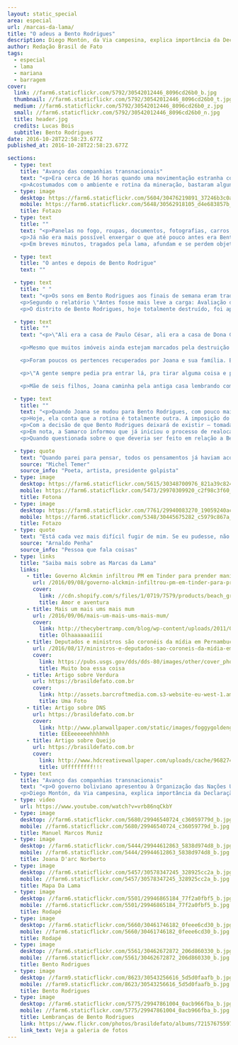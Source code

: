 ```yaml
---
layout: static_special
area: especial
url: /marcas-da-lama/
title: "O adeus a Bento Rodrigues"
description: Diego Montón, da Via campesina, explica importância da Declaração dos Direitos Camponeses para toda sociedade.
author: Redação Brasil de Fato
tags:
  - especial
  - lama
  - mariana
  - barragem
cover:
  link: //farm6.staticflickr.com/5792/30542012446_8096cd26b0_b.jpg
  thumbnail: //farm6.staticflickr.com/5792/30542012446_8096cd26b0_t.jpg
  medium: //farm6.staticflickr.com/5792/30542012446_8096cd26b0_z.jpg
  small: //farm6.staticflickr.com/5792/30542012446_8096cd26b0_n.jpg
  title: header.jpg
  credits: Lucas Bois
  subtitle: Bento Rodrigues
date: 2016-10-28T22:58:23.677Z
published_at: 2016-10-28T22:58:23.677Z

sections:
  - type: text
    title: "Avanço das companhias transnacionais"
    text: "<p>Era cerca de 16 horas quando uma movimentação estranha começou a ser percebida pelos moradores de Bento Rodrigues, pequeno distrito da cidade de Mariana, em Minas Gerais. Com cerca de 600 habitantes, os gritos foram rapidamente reproduzidos. \"A barragem estourou!\", diziam alguns moradores, que durante a correria alertavam sobre a feroz lama de rejeitos que estava prestes a atingir o bairro que surgiu por volta do século XVIII, tornando-se uma das primeiras unidades mineradoras no estado mineiro.</p>
    <p>Acostumados com o ambiente e rotina da mineração, bastaram alguns segundos para os moradores entenderem que a barragem do Fundão, pertencente à mineradora Samarco (um empreendimento conjunto da Vale e da BHP Billiton), havia se rompido. Mesmo os que se recusaram a acreditar de imediato no que acontecia, por não ouviram nenhum aviso oficial ou alerta sonoro, não demoraram muito em perceber a gravidade da situação.</p>"
  - type: image
    desktop: https://farm6.staticflickr.com/5604/30476219891_37246b3c0a_z.jpg
    mobile: https://farm6.staticflickr.com/5648/30562918105_d4e683857b_z.jpg
    title: Fotazo
  - type: text
    title: ""
    text: "<p>Panelas no fogo, roupas, documentos, fotografias, carros, animais… Tudo precisou ser deixado para trás para se chegar às partes mais altas do vilarejo. Em meio à desolação e busca por notícias sobre o paradeiro de amigos, parentes e vizinhos, houve quem conseguisse parar e, entre lágrimas, observar a enxurrada de lama destruir ruas, casas, escola e posto de saúde. </p>
    <p>Já não era mais possível enxergar o que até pouco antes era Bento Rodrigues, a não ser por alguns carros e telhados que se deslocavam pelo distrito, flutuando sem rumo nesse rio de barro. Das 200 casas, pouco mais de 20 ficaram em pé. Entre moradores e trabalhadores da mineradora, morreram 19 pessoas. </p>
    <p>Em breves minutos, tragados pela lama, afundam e se perdem objetos pessoais, plantações, lares, memórias e vidas: foi o adeus a Bento Rodrigues.</p>"

  - type: text
    title: "O antes e depois de Bento Rodrigue"
    text: ""

  - type: text
    title: " "
    text: "<p>Os sons em Bento Rodrigues aos finais de semana eram tradicionais: crianças brincando pelas ruas, pequenos bate-papos com vizinhos e amigos em frente de casa, festas e reuniões de família. Com tudo debaixo da lama, o dia 6 de novembro era para ser o mais silencioso do pequeno povoado mineiro. Mas, dessa vez, o ambiente de Bento Rodrigues foi preenchido pelo barulho de helicópteros e grupos de resgate, que circulavam pelo vilarejo à procura de sobreviventes.</p>
    <p>Segundo o relatório \"Antes fosse mais leve a carga: Avaliação dos aspectos econômicos, políticos e sociais do desastre da Samarco/Vale/BHP em Mariana (MG)\", do Grupo Política, Economia, Mineração, Ambiente e Sociedade (PoEMAS), a lama de rejeito causou uma \"destruição socioambiental por 663 km nos rios Gualaxo do Norte, Carmo e Doce até chegar na foz do último, onde adentrou 80 km2 ao mar\".</p>
    <p>O distrito de Bento Rodrigues, hoje totalmente destruído, foi apenas o primeiro local atingido e, portanto, uma das paradas da reportagem para o especial Marcas da Lama - Um ano de resistência na Bacia do Rio Doce.</p>"

  - type: text
    title: "" 
    text: "<p>\"Ali era a casa de Paulo César, ali era a casa de Dona Geralda, ali o terreno do meu sogro, mais ali o bar da Sandra, aqui era a casa de Joaquim\". É assim que Joana D'arc Norberto, 43 anos, inicia a conversa com a equipe do Brasil de Fato, enquanto percorre o que restou de Bento Rodrigues quase um ano depois do ocorrido.</p>

    <p>Mesmo que muitos imóveis ainda estejam marcados pela destruição da lama ou tenham desaparecido completamente do mapa, os mais de vinte anos morando no distrito garantiram à dona-de-casa minuciosidade na memória. Os locais exatos das casas dos amigos ainda são lembrados por ela.</p>

    <p>Foram poucos os pertences recuperados por Joana e sua família. Embora sua casa tenha sido uma das poucas que não foram atingidas diretamente pela enxurrada, por se localizar na parte alta do povoado, se passaram dias até que ela e os vizinhos pudessem voltar ao local, e muitos pertences foram saqueados.</p>

    <p>\"A gente sempre pedia pra entrar lá, pra tirar alguma coisa e poder levar – pra quando Deus abençoar, e a gente tiver uma nova casa –, poder levar. A gente queria conseguir tirar alguma coisa, mas não podia entrar. Hoje, não tem mais nada, porque os outros saquearam tudo\", lamenta.</p>

    <p>Mãe de seis filhos, Joana caminha pela antiga casa lembrando como ela foi um dia (ver vídeo). \"Toda vez que eu volto aqui é uma tristeza\", diz, garantindo que, mesmo assim, faz questão de retornar sempre que possível a Bento Rodrigues. Ela ainda tem esperança de resgatar algum pertence, alguma memória.</p>"

  - type: text
    title: "" 
    text: "<p>Quando Joana se mudou para Bento Rodrigues, com pouco mais de 20 anos, ela estava grávida do primeiro filho. A vida no pequeno povoado logo se tornou a vida que sempre quis. Das lembranças mais felizes, se destacam os passeios a cavalo. O trajeto do distrito até o centro de Mariana durava cerca de duas horas de carroça, quando se podia admirar a paisagem, da qual ela lembra com gosto.</p>
    <p>Hoje, ela conta que a rotina é totalmente outra. A imposição do abandono da vida rural, devido ao rompimento da barragem, fez com [que] Joana e a família ficassem por mais de um mês morando em um hotel. Em dezembro de 2015, se mudaram para um pequeno sítio em Mariana, onde, aos poucos, eles têm conseguido recuperar parte da antiga rotina. \"Algumas coisas a gente conseguiu recuperar, mas outras não\", diz, lembrando-se dos cavalos, burros, mulas, galinhas e plantações que foram embora com a lama.</p>
    <p>Com a decisão de que Bento Rodrigues deixará de existir – tomada em uma assembleia realizada dias após a tragédia –, uma comunidade será construída pela Samarco em um novo terreno. \"Eles estão mexendo aqui e nós estamos ficando para trás. Isso que eles estão mexendo, eu acho que deve ser para nos dar as nossas casas. E todos nós ainda estamos esperando as nossas casas\", desabafa a matriarca, enquanto passeia pelo que sobrou do povoado, vendo vários caminhões transitarem (ver capítulo 2).</p>
    <p>Em nota, a Samarco informou que já iniciou o processo de realocação e reconstrução das comunidades afetadas em Bento Rodrigues, Paracatu de Baixo e Gesteira. \"As famílias já escolheram os terrenos onde os novos distritos serão erguidos. As obras serão entregues até 2019\", afirma a mineradora.</p>
    <p>Quando questionada sobre o que deveria ser feito em relação a Bento, Joana é categórica: \"eu acho que deveria deixar para ser uma cidade histórica, preservar a memória de todo mundo\".</p>"

  - type: quote
    text: "Quando parei para pensar, todos os pensamentos já haviam acontecido."
    source: "Michel Temer"
    source_info: "Poeta, artista, presidente golpista"
  - type: image
    desktop: https://farm6.staticflickr.com/5615/30348700976_821a39c824_z.jpg
    mobile: https://farm6.staticflickr.com/5473/29970309920_c2f98c3f60_z.jpg
    title: Fotona
  - type: image
    desktop: https://farm8.staticflickr.com/7761/29940083270_19059240ac_z.jpg
    mobile: https://farm6.staticflickr.com/5348/30445675282_c5979c867a_z.jpg
    title: Fotazo
  - type: quote
    text: "Está cada vez mais difícil fugir de mim. Se eu pudesse, não continuaria."
    source: "Arnaldo Penha"
    source_info: "Pessoa que fala coisas"
  - type: links
    title: "Saiba mais sobre as Marcas da Lama"
    links:
      - title: Governo Alckmin infiltrou PM em Tinder para prender manifestantes
        url: /2016/09/08/governo-alckmin-infiltrou-pm-em-tinder-para-prender-manifestantes-dizem-vitimas/
        cover:
          link: //cdn.shopify.com/s/files/1/0719/7579/products/beach_grinder_800_large.jpg
          title: Amor e aventura
      - title: Mais um mais ums mais mum
        url: /2016/09/06/mais-um-mais-ums-mais-mum/
        cover:
          link: http://thecybertramp.com/blog/wp-content/uploads/2011/08/rainbow.jpg
          title: Olhaaaaaaíííí
      - title: Deputados e ministros são coronéis da mídia em Pernambuco
        url: /2016/08/17/ministros-e-deputados-sao-coroneis-da-midia-em-pernambuco/
        cover:
          link: https://pubs.usgs.gov/dds/dds-80/images/other/cover_photo.jpg
          title: Muito boa essa coisa
      - title: Artigo sobre Verdura
        url: https://brasildefato.com.br
        cover:
          link: http://assets.barcroftmedia.com.s3-website-eu-west-1.amazonaws.com/assets/images/recent-images-14.jpg
          title: Uma Foto
      - title: Artigo sobre DNS
        url: https://brasildefato.com.br
        cover:
          link: http://www.planwallpaper.com/static/images/foggygoldengatebridge.jpg
          title: EEEeeeeeehhhhhh
      - title: Artigo sobre Queijo
        url: https://brasildefato.com.br
        cover:
          link: http://www.hdcreativewallpaper.com/uploads/cache/968274544/playful-kitty-hd-1080p-images-download-36lO-480x320-MM-78.jpg
          title: Ufffffffff!!!
  - type: text
    title: "Avanço das companhias transnacionais"
    text: "<p>O governo boliviano apresentou à Organização das Nações Unidas (ONU) uma proposta de Declaração de Direitos dos Camponeses em 2012. A ideia, construída durante quase uma década, partiu de movimentos camponeses de todo mundo vinculados à Via Campesina. Em entrevista ao Brasil de Fato, Diego Montón, integrante do Movimento Nacional Campesino y Indígena da Argentina, membro da secretaria operativa da Coordenação Latino-americana das Organizações do Campo Cloc e representante da América Latina no coletivo internacional da Via Campesina que discute a Declaração dos Direitos Camponeses, explica que o avanço das companhias transnacionais gerou uma série de novas violações de direitos humanos, exigindo que as organizações camponesas buscassem uma proteção internacional ao seu modo de vida e trabalho.</p>
    <p>Diego Montón, da Via campesina, explica importância da Declaração dos Direitos Camponeses para toda sociedade.</p>"
  - type: video
    url: https://www.youtube.com/watch?v=vrb86nqCkbY
  - type: image
    desktop: //farm6.staticflickr.com/5680/29946540724_c36059779d_b.jpg
    mobile: //farm6.staticflickr.com/5680/29946540724_c36059779d_b.jpg
    title: Manuel Marcos Muniz
  - type: image
    desktop: //farm6.staticflickr.com/5444/29944612863_5838d974d8_b.jpg
    mobile: //farm6.staticflickr.com/5444/29944612863_5838d974d8_b.jpg
    title: Joana D'arc Norberto
  - type: image
    desktop: //farm6.staticflickr.com/5457/30578347245_328925cc2a_b.jpg
    mobile: //farm6.staticflickr.com/5457/30578347245_328925cc2a_b.jpg
    title: Mapa Da Lama
  - type: image
    desktop: //farm6.staticflickr.com/5501/29946865184_77f2a0fbf5_b.jpg
    mobile: //farm6.staticflickr.com/5501/29946865184_77f2a0fbf5_b.jpg
    title: Rodapé
  - type: image
    desktop: //farm6.staticflickr.com/5660/30461746182_0feee6cd30_b.jpg
    mobile: //farm6.staticflickr.com/5660/30461746182_0feee6cd30_b.jpg
    title: Rodapé
  - type: image
    desktop: //farm6.staticflickr.com/5561/30462672872_206d860330_b.jpg
    mobile: //farm6.staticflickr.com/5561/30462672872_206d860330_b.jpg
    title: Bento Rodrigues
  - type: image
    desktop: //farm9.staticflickr.com/8623/30543256616_5d5d0faafb_b.jpg
    mobile: //farm9.staticflickr.com/8623/30543256616_5d5d0faafb_b.jpg
    title: Bento Rodrigues
  - type: image
    desktop: //farm6.staticflickr.com/5775/29947861004_0acb966fba_b.jpg
    mobile: //farm6.staticflickr.com/5775/29947861004_0acb966fba_b.jpg
    title: Lembranças de Bento Rodrigues
    link: https://www.flickr.com/photos/brasildefato/albums/72157675597652176
    link_text: Veja a galeria de fotos
---
```


